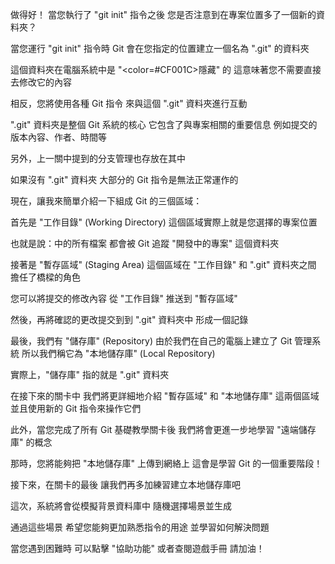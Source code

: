 做得好！
當您執行了 "git init" 指令之後
您是否注意到在專案位置多了一個新的資料夾？

當您運行 "git init" 指令時
Git 會在您指定的位置建立一個名為 ".git" 的資料夾

這個資料夾在電腦系統中是 "<color=#CF001C>隱藏</color>" 的
這意味著您不需要直接去修改它的內容

相反，您將使用各種 Git 指令
來與這個 ".git" 資料夾進行互動

".git" 資料夾是整個 Git 系統的核心
它包含了與專案相關的重要信息
例如提交的版本內容、作者、時間等

另外，上一關中提到的分支管理也存放在其中

如果沒有 ".git" 資料夾
大部分的 Git 指令是無法正常運作的

現在，讓我來簡單介紹一下組成 Git 的三個區域： 

首先是 "工作目錄" (Working Directory)
這個區域實際上就是您選擇的專案位置

也就是說：中的所有檔案
都會被 Git 追蹤
"開發中的專案" 這個資料夾

接著是 "暫存區域" (Staging Area)
這個區域在 "工作目錄" 和 ".git" 資料夾之間
擔任了橋樑的角色

您可以將提交的修改內容
從 "工作目錄" 推送到 "暫存區域"

然後，再將確認的更改提交到到 ".git" 資料夾中
形成一個記錄

最後，我們有 "儲存庫" (Repository)
由於我們在自己的電腦上建立了 Git 管理系統
所以我們稱它為 "本地儲存庫" (Local Repository)

實際上，"儲存庫" 指的就是 ".git" 資料夾

在接下來的關卡中
我們將更詳細地介紹
"暫存區域" 和 "本地儲存庫" 這兩個區域
並且使用新的 Git 指令來操作它們

此外，當您完成了所有 Git 基礎教學關卡後
我們將會更進一步地學習 "遠端儲存庫" 的概念

那時，您將能夠把 "本地儲存庫" 上傳到網絡上
這會是學習 Git 的一個重要階段！

接下來，在關卡的最後
讓我們再多加練習建立本地儲存庫吧

這次，系統將會從模擬背景資料庫中
隨機選擇場景並生成

通過這些場景
希望您能夠更加熟悉指令的用途
並學習如何解決問題

當您遇到困難時
可以點擊 "協助功能" 或者查閱遊戲手冊
請加油！